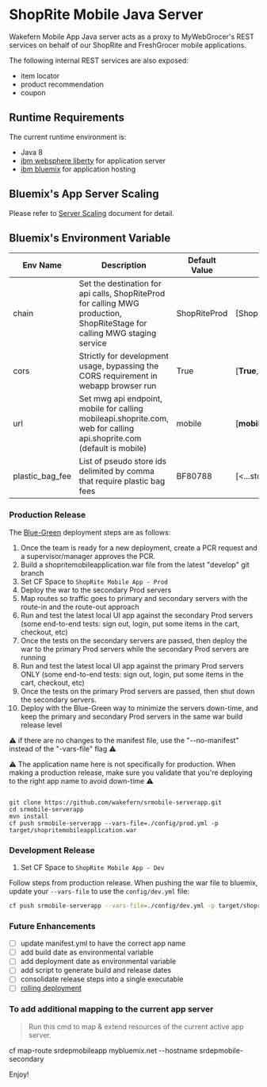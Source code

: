# ShopRite Mobile Java Server

Wakefern Mobile App Java server acts as a proxy to MyWebGrocer's REST services on behalf of our ShopRite and FreshGrocer mobile applications. 

The following internal REST services are also exposed: 
- item locator
- product recommendation
- coupon 

## Runtime Requirements

The current runtime environment is:
- Java 8
- [ibm websphere liberty](https://github.com/wakefern/ibm-websphere-liberty-buildpack) for application server
- [ibm bluemix](https://www.ibm.com/cloud-computing/bluemix/node/4471) for application hosting

## Bluemix's App Server Scaling
Please refer to [Server Scaling](./docs/server-scaling.md) document for detail.

## Bluemix's Environment Variable
| Env Name   | Description                                                                                                                                                                                                                                                                                                                                                                                                        | Default Value | Possible Values                                                           |
|------------|--------------------------------------------------------------------------------------------------------------------------------------------------------------------------------------------------------------------------------------------------------------------------------------------------------------------------------------------------------------------------------------------------------------------|---------------|---------------------------------------------------------------------------|
| chain      | Set the destination for api calls, ShopRiteProd for calling MWG production, ShopRiteStage for calling MWG staging service                                                                                                                                                                                                                                                                                          | ShopRiteProd  | [ShopRiteProd,ShopRiteStage,FreshGrocerStage,FreshGrocerProd] |
| cors       | Strictly for development usage, bypassing the CORS requirement in webapp browser run                                                                                                                                                                                                                                                                                                                               | True          | [**True**, False]                                                         |
| url        | Set mwg api endpoint, mobile for calling mobileapi.shoprite.com, web for calling api.shoprite.com (default is mobile)                                                                                                                                                                                                                                                                                              | mobile        | [**mobile**, web]                                                         |                                                       |
| plastic_bag_fee | List of pseudo store ids delimited by comma that require plastic bag fees | BF80788 | [<...store_id>] |

### Production Release

The [Blue-Green](https://docs.cloudfoundry.org/devguide/deploy-apps/blue-green.html) deployment steps are as follows:

1. Once the team is ready for a new deployment, create a PCR request and a supervisor/manager approves the PCR.
1. Build a shopritemobileapplication.war file from the latest "develop" git branch 
1. Set CF Space to `ShopRite Mobile App - Prod`
1. Deploy the war to the secondary Prod servers
1. Map routes so traffic goes to primary and secondary servers with the route-in and the route-out approach
1. Run and test the latest local UI app against the secondary Prod servers (some end-to-end tests: sign out, login, put some items in the cart, checkout, etc)
1. Once the tests on the secondary servers are passed, then deploy the war to the primary Prod servers while the secondary Prod servers are running
1. Run and test the latest local UI app against the primary Prod servers ONLY (some end-to-end tests: sign out, login, put some items in the cart, checkout, etc)
1. Once the tests on the primary Prod servers are passed, then shut down the secondary servers.
1. Deploy with the Blue-Green way to minimize the servers down-time, and keep the primary and secondary Prod servers in the same war build release level

:warning: if there are no changes to the manifest file, use the "--no-manifest" instead of the "-vars-file" flag :warning:

:warning: The application name here is not specifically for production. When making a production release, make sure you validate that you're deploying to the right app name to avoid down-time :warning:

```

git clone https://github.com/wakefern/srmobile-serverapp.git
cd srmobile-serverapp
mvn install
cf push srmobile-serverapp --vars-file=./config/prod.yml -p target/shopritemobileapplication.war
```

### Development Release

1. Set CF Space to `ShopRite Mobile App - Dev`

Follow steps from production release. When pushing the war file to bluemix, update your `--vars-file` to use the ```config/dev.yml``` file:

```sh
cf push srmobile-serverapp --vars-file=./config/dev.yml -p target/shopritemobileapplication.war
```

### Future Enhancements

- [ ] update manifest.yml to have the correct app name
- [ ] add build date as environmental variable
- [ ] add deployment date as environmental variable
- [ ] add script to generate build and release dates
- [ ] consolidate release steps into a single executable
- [ ] [rolling deployment](https://docs.cloudfoundry.org/devguide/deploy-apps/rolling-deploy.html)

### To add additional mapping to the current app server

> Run this cmd to map & extend resources of the current active app server.

cf map-route srdepmobileapp mybluemix.net --hostname srdepmobile-secondary

Enjoy!
